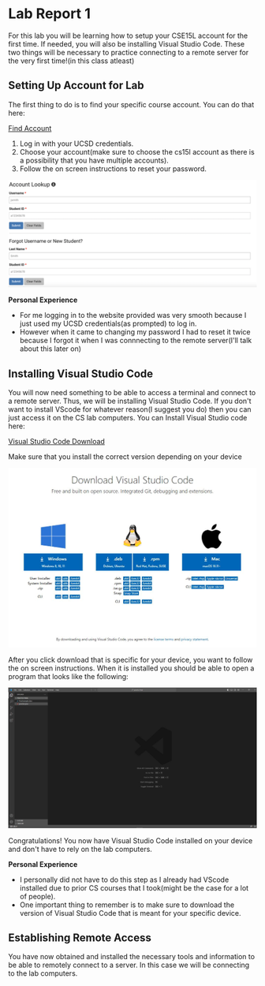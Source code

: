 # Lab Report 1
For this lab you will be learning how to setup your CSE15L account for the first time. If needed, you will also be installing Visual Studio Code. These two things will be necessary to practice connecting to a remote server for the very first time!(in this class atleast)



## Setting Up Account for Lab
The first thing to do is to find your specific course account. You can do that here:

[Find Account](https://sdacs.ucsd.edu/~icc/index.php)

1. Log in with your UCSD credentials.
2. Choose your account(make sure to choose the cs15l account as there is a possibility that you have multiple accounts).
3. Follow the on screen instructions to reset your password.

![Image](account_selection.png)

**Personal Experience**
* For me logging in to the website provided was very smooth because I just used my UCSD credentials(as prompted) to log in.
* However when it came to changing my password I had to reset it twice because I forgot it when I was connnecting to the remote server(I'll talk about this later on)

## Installing Visual Studio Code
You will now need something to be able to access a terminal and connect to a remote server. Thus, we will be installing Visual Studio Code. If you don't want to install VScode for whatever reason(I suggest you do) then you can just access it on the CS lab computers.
You can Install Visual Studio code here:

[Visual Studio Code Download](https://code.visualstudio.com/download)

Make sure that you install the correct version depending on your device

![Image](vscode_download.JPG)

After you click download that is specific for your device, you want to follow the on screen instructions. When it is installed you should be able to open a program that looks like the following:

![Image](vscode_starting_page.JPG)

Congratulations! You now have Visual Studio Code installed on your device and don't have to rely on the lab computers. 

**Personal Experience**
* I personally did not have to do this step as I already had VScode installed due to prior CS courses that I took(might be the case for a lot of people).
* One important thing to remember is to make sure to download the version of Visual Studio Code that is meant for your specific device.

## Establishing Remote Access
You have now obtained and installed the necessary tools and information to be able to remotely connect to a server. In this case we will be connecting to the lab computers. 








  
